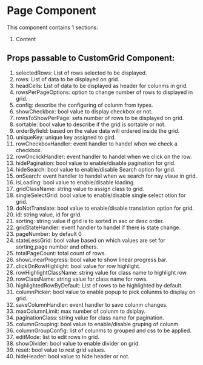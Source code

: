 # Page Component
This component contains 1 sections:
1. Content

## Props passable to CustomGrid Component:
1. selectedRows: List of rows selected to be displayed.
2. rows: List of data to be displayed on grid.
3. headCells: List of data to be displayed as header for colunms in grid.
4. rowsPerPageOptions: option to change number of rows to displayed in grid.
5. config: describe the configuring of colunm from types.
6. showCheckbox: bool value to display checkbox or not.
7. rowsToShowPerPage: sets number of rows to be displayed on grid.
8. sortable: bool value to describe if the grid is sortable or not.
9. orderByfield: based on the value data will ordered inside the grid.
10. uniqueKey: unique key assigned to gird.
11. rowCheckboxHandler: event handler to handel when we check a checkbox.
12. rowOnclickHandler: event handler to handel when we click on the row.
13. hidePagination: bool value to enable/disable pagination for grid.
14. hideSearch: bool value to enable/disable Search option for grid.
15. onSearch: event handler to handel when we search for nay vlaue in grid.
16. isLoading: bool value to enable/disable loading.
17. gridClassName: string value to assign class to grid.
18. singleSelectGrid:  bool value to enable/disable single select otion for grid.
19. doNotTranslate: bool value to enable/disable translation option for grid.
20. id: string value, id for grid.
21. sorting: string value if grid is to sorted in asc or desc order.
22. gridStateHandler: event handler to handel if there is state change.
23. pageNumber: by default 0
24. stateLessGrid:  bool value based on which values are set for sorting,page number and others.
25. totalPageCount: total count of rows.
26. showLinearProgress: bool value to show linear progress bar.
27. clickOnRowHighlight: bool value for row highlight.
28. rowHighlightClassName: string value for class name to highlight row.
29. rowClassName: string value for class name for rows.
30. highlightedRowByDefault: List of rows to be highlighted by default.
31. columnPicker: bool value to enable popup to pick colunms to display on grid.
32. saveColumnHandler: event handler to save colunm changes.
33. maxColumnLimit: max number of colunm to dsiplay.
34. paginationClass: string value for class name for pagination.
35. columnGrouping: bool value to enable/disable gruping of colunm.
36. columnGroupConfig: list of colunms to grouped and css to be applied.
37. editMode: list to edit rows in grid.
38. showDivider: bool value to enable divider on grid.
39. reset: bool value to rest grid values.
40. hideHeader: bool value to hide header or not.


